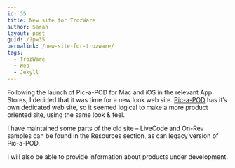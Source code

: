 ```yaml
---
id: 35
title: New site for TrozWare
author: Sarah
layout: post
guid: /?p=35
permalink: /new-site-for-trozware/
tags:
  - TrozWare
  - Web
  - Jekyll
---
```

Following the launch of Pic-a-POD for Mac and iOS in the relevant App Stores, I decided that it was time for a new look web site. <a href="http://www.picapod.com/" target="_blank">Pic-a-POD</a> has it&#8217;s own dedicated web site, so it seemed logical to make a more product oriented site, using the same look & feel.

I have maintained some parts of the old site &#8211; LiveCode and On-Rev samples can be found in the Resources section, as can legacy version of Pic-a-POD.

I will also be able to provide information about products under development.